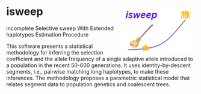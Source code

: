 # isweep <img src="isweep-icon.png" align="right" width="200px"/>

incomplete Selective sweep With Extended haplotypes Estimation Procedure

This software presents a statistical methodology for inferring the selection coefficient and the allele frequency of a single adaptive allele introduced to a population in the recent 50-600 generations. It uses identity-by-descent segments, i.e., pairwise matching long haplotypes, to make these inferences. The methodology proposes a parametric statistical model that relates segment data to population genetics and coalescent trees.

